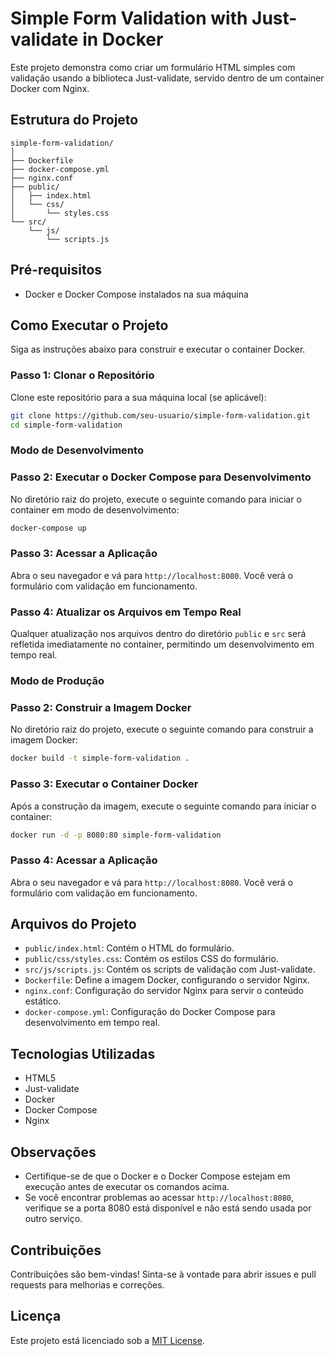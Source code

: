 # Simple Form Validation with Just-validate in Docker

Este projeto demonstra como criar um formulário HTML simples com validação usando a biblioteca Just-validate, servido dentro de um container Docker com Nginx.

## Estrutura do Projeto

```
simple-form-validation/
│
├── Dockerfile
├── docker-compose.yml
├── nginx.conf
├── public/
│   ├── index.html
│   └── css/
│       └── styles.css
└── src/
    └── js/
        └── scripts.js
```

## Pré-requisitos

- Docker e Docker Compose instalados na sua máquina

## Como Executar o Projeto

Siga as instruções abaixo para construir e executar o container Docker.

### Passo 1: Clonar o Repositório

Clone este repositório para a sua máquina local (se aplicável):

```sh
git clone https://github.com/seu-usuario/simple-form-validation.git
cd simple-form-validation
```

### Modo de Desenvolvimento

### Passo 2: Executar o Docker Compose para Desenvolvimento

No diretório raiz do projeto, execute o seguinte comando para iniciar o container em modo de desenvolvimento:

```sh
docker-compose up
```

### Passo 3: Acessar a Aplicação

Abra o seu navegador e vá para `http://localhost:8080`. Você verá o formulário com validação em funcionamento.

### Passo 4: Atualizar os Arquivos em Tempo Real

Qualquer atualização nos arquivos dentro do diretório `public` e `src` será refletida imediatamente no container, permitindo um desenvolvimento em tempo real.

### Modo de Produção

### Passo 2: Construir a Imagem Docker

No diretório raiz do projeto, execute o seguinte comando para construir a imagem Docker:

```sh
docker build -t simple-form-validation .
```

### Passo 3: Executar o Container Docker

Após a construção da imagem, execute o seguinte comando para iniciar o container:

```sh
docker run -d -p 8080:80 simple-form-validation
```

### Passo 4: Acessar a Aplicação

Abra o seu navegador e vá para `http://localhost:8080`. Você verá o formulário com validação em funcionamento.

## Arquivos do Projeto

- `public/index.html`: Contém o HTML do formulário.
- `public/css/styles.css`: Contém os estilos CSS do formulário.
- `src/js/scripts.js`: Contém os scripts de validação com Just-validate.
- `Dockerfile`: Define a imagem Docker, configurando o servidor Nginx.
- `nginx.conf`: Configuração do servidor Nginx para servir o conteúdo estático.
- `docker-compose.yml`: Configuração do Docker Compose para desenvolvimento em tempo real.

## Tecnologias Utilizadas

- HTML5
- Just-validate
- Docker
- Docker Compose
- Nginx

## Observações

- Certifique-se de que o Docker e o Docker Compose estejam em execução antes de executar os comandos acima.
- Se você encontrar problemas ao acessar `http://localhost:8080`, verifique se a porta 8080 está disponível e não está sendo usada por outro serviço.

## Contribuições

Contribuições são bem-vindas! Sinta-se à vontade para abrir issues e pull requests para melhorias e correções.

## Licença

Este projeto está licenciado sob a [MIT License](LICENSE).
